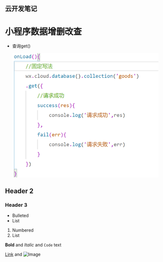 ## 云开发笔记
# 小程序数据增删改查
- 查询get()

  ![image](pic1.png)
## Header 2
### Header 3

- Bulleted
- List

1. Numbered
2. List

**Bold** and _Italic_ and `Code` text

[Link](url) and ![Image](src)
```
